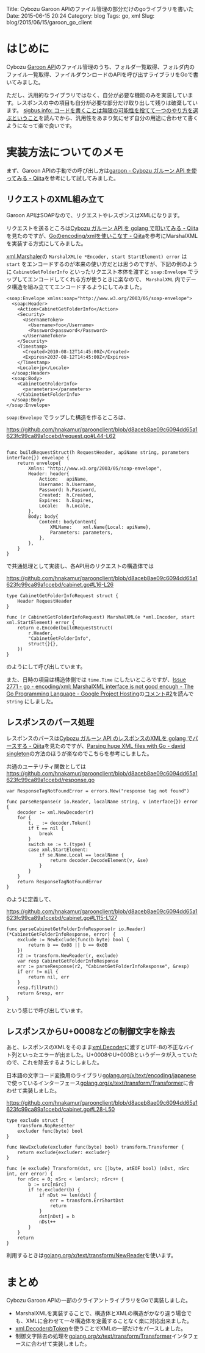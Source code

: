 Title: Cybozu Garoon APIのファイル管理の部分だけのgoライブラリを書いた
Date: 2015-06-15 20:24
Category: blog
Tags: go, xml
Slug: blog/2015/06/15/garoon_go_client

# はじめに
Cybozu [Garoon API](https://cybozudev.zendesk.com/hc/ja/categories/200157760-Garoon-API)のファイル管理のうち、フォルダ一覧取得、フォルダ内のファイル一覧取得、ファイルダウンロードのAPIを呼び出すライブラリをGoで書いてみました。

ただし、汎用的なライブラリではなく、自分が必要な機能のみを実装しています。レスポンスの中の項目も自分が必要な部分だけ取り出して残りは破棄しています。
[sigbus.info: コードを書くことは無限の可能性を捨てて一つのやり方を選ぶということ](http://blog.sigbus.info/2015/01/p1.html)を読んでから、汎用性をあまり気にせず自分の用途に合わせて書くようになって楽で良いです。

# 実装方法についてのメモ
まず、Garoon APIの手動での呼び出し方は[garoon - Cybozu ガルーン API を使ってみる - Qiita](http://qiita.com/yamasaki-masahide/items/fff1c84e65043ac4caf7)を参考にして試してみました。

## リクエストのXML組み立て
Garoon APIはSOAPなので、リクエストやレスポンスはXMLになります。

リクエストを送るところは[Cybozu ガルーン API を golang で叩いてみる - Qiita](http://qiita.com/yamasaki-masahide/items/03dfa6cd70ff20607b58)を見たのですが、[Goのencoding/xmlを使いこなす - Qiita](http://qiita.com/ono_matope/items/70080cc33b75152c5c2a)を参考にMarshalXMLを実装する方式にしてみました。

[xml.Marshaler](http://golang.org/pkg/encoding/xml/#Marshaler)の `MarshalXML(e *Encoder, start StartElement) error` は `start` をエンコードするのが本来の使い方だとは思うのですが、下記の例のように `CabinetGetFolderInfo` といったリクエスト本体を渡すと `soap:Envelope` でラップしてエンコードしてくれる方が使うときに楽なので、 `MarshalXML` 内でデータ構造を組み立ててエンコードするようにしてみました。

```
<soap:Envelope xmlns:soap="http://www.w3.org/2003/05/soap-envelope">
  <soap:Header>
    <Action>CabinetGetFolderInfo</Action>
    <Security>
      <UsernameToken>
        <Username>foo</Username>
        <Password>password</Password>
      </UsernameToken>
    </Security>
    <Timestamp>
      <Created>2010-08-12T14:45:00Z</Created>
      <Expires>2037-08-12T14:45:00Z</Expires>
    </Timestamp>
    <Locale>jp</Locale>
  </soap:Header>
  <soap:Body>
    <CabinetGetFolderInfo>
      <parameters></parameters>
    </CabinetGetFolderInfo>
  </soap:Body>
</soap:Envelope>
```

`soap:Envelope` でラップした構造を作るところは、

https://github.com/hnakamur/garoonclient/blob/d8aceb8ae09c6094dd65a1623fc99ca89a1ccebd/request.go#L44-L62

```

func buildRequestStruct(h RequestHeader, apiName string, parameters interface{}) envelope {
	return envelope{
		Xmlns: "http://www.w3.org/2003/05/soap-envelope",
		Header: header{
			Action:   apiName,
			Username: h.Username,
			Password: h.Password,
			Created:  h.Created,
			Expires:  h.Expires,
			Locale:   h.Locale,
		},
		Body: body{
			Content: bodyContent{
				XMLName:    xml.Name{Local: apiName},
				Parameters: parameters,
			},
		},
	}
}
```

で共通処理として実装し、各API用のリクエストの構造体では

https://github.com/hnakamur/garoonclient/blob/d8aceb8ae09c6094dd65a1623fc99ca89a1ccebd/cabinet.go#L16-L26

```
type CabinetGetFolderInfoRequest struct {
	Header RequestHeader
}

func (r CabinetGetFolderInfoRequest) MarshalXML(e *xml.Encoder, start xml.StartElement) error {
	return e.Encode(buildRequestStruct(
		r.Header,
		"CabinetGetFolderInfo",
		struct{}{},
	))
}
```

のようにして呼び出しています。

また、日時の項目は構造体側では `time.Time` にしたいところですが、[Issue 2771 - go - encoding/xml: MarshalXML interface is not good enough - The Go Programming Language - Google Project Hosting](https://code.google.com/p/go/issues/detail?id=2771#c2)の[コメント#2](https://code.google.com/p/go/issues/detail?id=2771#c2)を読んで `string` にしました。

## レスポンスのパース処理
レスポンスのパースは[Cybozu ガルーン API のレスポンスのXMLを golang でパースする - Qiita](http://qiita.com/yamasaki-masahide/items/f20a2ca4700e00777303)を見たのですが、[Parsing huge XML files with Go - david singleton](http://blog.davidsingleton.org/parsing-huge-xml-files-with-go/)の方法のほうが楽なのでこちらを参考にしました。

共通のユーテリティ関数としては
https://github.com/hnakamur/garoonclient/blob/d8aceb8ae09c6094dd65a1623fc99ca89a1ccebd/response.go

```
var ResponseTagNotFoundError = errors.New("response tag not found")

func parseResponse(r io.Reader, localName string, v interface{}) error {
	decoder := xml.NewDecoder(r)
	for {
		t, _ := decoder.Token()
		if t == nil {
			break
		}
		switch se := t.(type) {
		case xml.StartElement:
			if se.Name.Local == localName {
				return decoder.DecodeElement(v, &se)
			}
		}
	}
	return ResponseTagNotFoundError
}
```

のように定義して、

https://github.com/hnakamur/garoonclient/blob/d8aceb8ae09c6094dd65a1623fc99ca89a1ccebd/cabinet.go#L115-L127

```
func parseCabinetGetFolderInfoResponse(r io.Reader) (*CabinetGetFolderInfoResponse, error) {
	exclude := NewExclude(func(b byte) bool {
		return b == 0x08 || b == 0x0B
	})
	r2 := transform.NewReader(r, exclude)
	var resp CabinetGetFolderInfoResponse
	err := parseResponse(r2, "CabinetGetFolderInfoResponse", &resp)
	if err != nil {
		return nil, err
	}
	resp.fillPath()
	return &resp, err
}
```

という感じで呼び出しています。

## レスポンスからU+0008などの制御文字を除去
あと、レスポンスのXMLをそのまま[xml.Decoder](http://golang.org/pkg/encoding/xml/#Decoder)に渡すとUTF-8の不正なバイト列といったエラーが出ました。U+0008やU+000Bというデータが入っていたので、これを除去するようにしました。

日本語の文字コード変換用のライブラリ[golang.org/x/text/encoding/japanese](https://godoc.org/golang.org/x/text/encoding/japanese)で使っているインターフェース[golang.org/x/text/transform/Transformer](https://godoc.org/golang.org/x/text/transform#Transformer)に合わせて実装しました。

https://github.com/hnakamur/garoonclient/blob/d8aceb8ae09c6094dd65a1623fc99ca89a1ccebd/cabinet.go#L28-L50

```
type exclude struct {
	transform.NopResetter
	excluder func(byte) bool
}

func NewExclude(excluder func(byte) bool) transform.Transformer {
	return exclude{excluder: excluder}
}

func (e exclude) Transform(dst, src []byte, atEOF bool) (nDst, nSrc int, err error) {
	for nSrc = 0; nSrc < len(src); nSrc++ {
		b := src[nSrc]
		if !e.excluder(b) {
			if nDst >= len(dst) {
				err = transform.ErrShortDst
				return
			}
			dst[nDst] = b
			nDst++
		}
	}
	return
}
```

利用するときは[golang.org/x/text/transform/NewReader](https://godoc.org/golang.org/x/text/transform#NewReader)を使います。

# まとめ
Cybozu Garoon APIの一部のクライアントライブラリをGoで実装しました。

* MarshalXMLを実装することで、構造体とXMLの構造がかなり違う場合でも、XMLに合わせて一々構造体を定義することなく楽に対応出来ました。
* [xml.DecoderのToken](http://golang.org/pkg/encoding/xml/#Decoder.Token)を使うことでXMLの一部だけをパースしました。
* 制御文字除去の処理を[golang.org/x/text/transform/Transformer](https://godoc.org/golang.org/x/text/transform#Transformer)インタフェースに合わせて実装しました。
